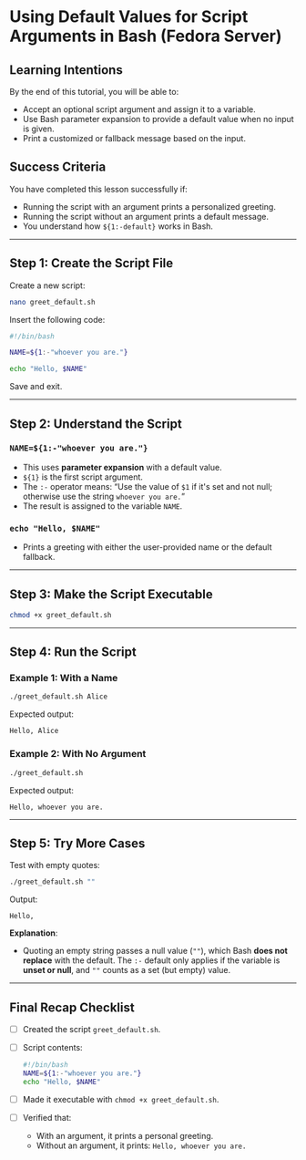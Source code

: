 # Using Default Values for Script Arguments in Bash (Fedora Server)

## Learning Intentions

By the end of this tutorial, you will be able to:

* Accept an optional script argument and assign it to a variable.
* Use Bash parameter expansion to provide a default value when no input is given.
* Print a customized or fallback message based on the input.

## Success Criteria

You have completed this lesson successfully if:

* Running the script with an argument prints a personalized greeting.
* Running the script without an argument prints a default message.
* You understand how `${1:-default}` works in Bash.

---

## Step 1: Create the Script File

Create a new script:

```bash
nano greet_default.sh
```

Insert the following code:

```bash
#!/bin/bash

NAME=${1:-"whoever you are."}

echo "Hello, $NAME"
```

Save and exit.

---

## Step 2: Understand the Script

### `NAME=${1:-"whoever you are."}`

* This uses **parameter expansion** with a default value.
* `${1}` is the first script argument.
* The `:-` operator means: “Use the value of `$1` if it's set and not null; otherwise use the string `whoever you are.`”
* The result is assigned to the variable `NAME`.

### `echo "Hello, $NAME"`

* Prints a greeting with either the user-provided name or the default fallback.

---

## Step 3: Make the Script Executable

```bash
chmod +x greet_default.sh
```

---

## Step 4: Run the Script

### Example 1: With a Name

```bash
./greet_default.sh Alice
```

Expected output:

```
Hello, Alice
```

### Example 2: With No Argument

```bash
./greet_default.sh
```

Expected output:

```
Hello, whoever you are.
```

---

## Step 5: Try More Cases

Test with empty quotes:

```bash
./greet_default.sh ""
```

Output:

```
Hello, 
```

**Explanation**:

* Quoting an empty string passes a null value (`""`), which Bash **does not replace** with the default. The `:-` default only applies if the variable is **unset or null**, and `""` counts as a set (but empty) value.

---

## Final Recap Checklist

* [ ] Created the script `greet_default.sh`.

* [ ] Script contents:

  ```bash
  #!/bin/bash
  NAME=${1:-"whoever you are."}
  echo "Hello, $NAME"
  ```

* [ ] Made it executable with `chmod +x greet_default.sh`.

* [ ] Verified that:

  * With an argument, it prints a personal greeting.
  * Without an argument, it prints: `Hello, whoever you are.`
